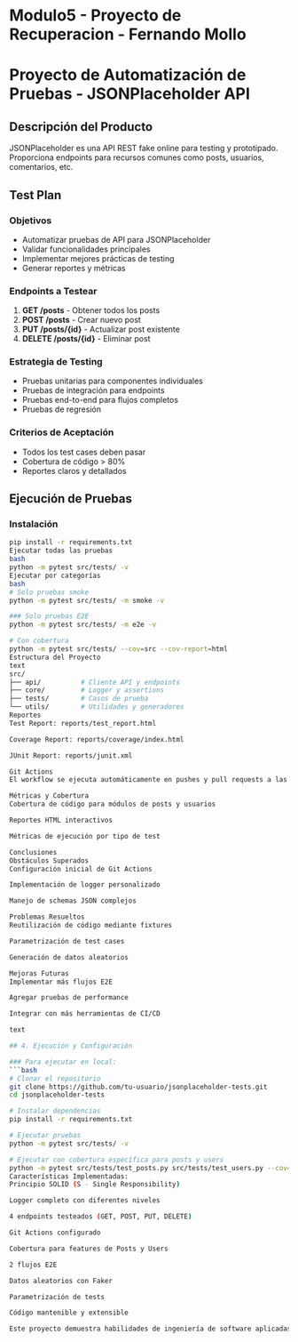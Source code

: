 # Modulo5 - Proyecto de Recuperacion - Fernando Mollo
# Proyecto de Automatización de Pruebas - JSONPlaceholder API

## Descripción del Producto
JSONPlaceholder es una API REST fake online para testing y prototipado. Proporciona endpoints para recursos comunes como posts, usuarios, comentarios, etc.

## Test Plan

### Objetivos
- Automatizar pruebas de API para JSONPlaceholder
- Validar funcionalidades principales
- Implementar mejores prácticas de testing
- Generar reportes y métricas

### Endpoints a Testear
1. **GET /posts** - Obtener todos los posts
2. **POST /posts** - Crear nuevo post
3. **PUT /posts/{id}** - Actualizar post existente
4. **DELETE /posts/{id}** - Eliminar post

### Estrategia de Testing
- Pruebas unitarias para componentes individuales
- Pruebas de integración para endpoints
- Pruebas end-to-end para flujos completos
- Pruebas de regresión

### Criterios de Aceptación
- Todos los test cases deben pasar
- Cobertura de código > 80%
- Reportes claros y detallados

## Ejecución de Pruebas

### Instalación
```bash
pip install -r requirements.txt
Ejecutar todas las pruebas
bash
python -m pytest src/tests/ -v
Ejecutar por categorías
bash
# Solo pruebas smoke
python -m pytest src/tests/ -m smoke -v

### Solo pruebas E2E
python -m pytest src/tests/ -m e2e -v

# Con cobertura
python -m pytest src/tests/ --cov=src --cov-report=html
Estructura del Proyecto
text
src/
├── api/          # Cliente API y endpoints
├── core/         # Logger y assertions
├── tests/        # Casos de prueba
└── utils/        # Utilidades y generadores
Reportes
Test Report: reports/test_report.html

Coverage Report: reports/coverage/index.html

JUnit Report: reports/junit.xml

Git Actions
El workflow se ejecuta automáticamente en pushes y pull requests a las ramas main y development.

Métricas y Cobertura
Cobertura de código para módulos de posts y usuarios

Reportes HTML interactivos

Métricas de ejecución por tipo de test

Conclusiones
Obstáculos Superados
Configuración inicial de Git Actions

Implementación de logger personalizado

Manejo de schemas JSON complejos

Problemas Resueltos
Reutilización de código mediante fixtures

Parametrización de test cases

Generación de datos aleatorios

Mejoras Futuras
Implementar más flujos E2E

Agregar pruebas de performance

Integrar con más herramientas de CI/CD

text

## 4. Ejecución y Configuración

### Para ejecutar en local:
```bash
# Clonar el repositorio
git clone https://github.com/tu-usuario/jsonplaceholder-tests.git
cd jsonplaceholder-tests

# Instalar dependencias
pip install -r requirements.txt

# Ejecutar pruebas
python -m pytest src/tests/ -v

# Ejecutar con cobertura específica para posts y users
python -m pytest src/tests/test_posts.py src/tests/test_users.py --cov=src.api --cov=src.tests -v
Características Implementadas:
Principio SOLID (S - Single Responsibility)

Logger completo con diferentes niveles

4 endpoints testeados (GET, POST, PUT, DELETE)

Git Actions configurado

Cobertura para features de Posts y Users

2 flujos E2E

Datos aleatorios con Faker

Parametrización de tests

Código mantenible y extensible

Este proyecto demuestra habilidades de ingeniería de software aplicadas a testing automation, siguiendo mejores prácticas y estándares industriales.
